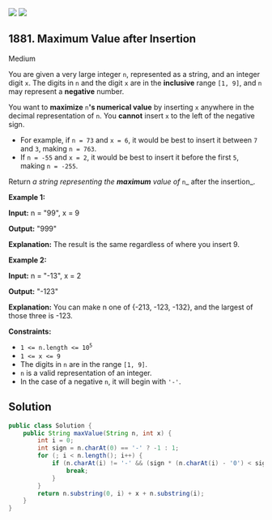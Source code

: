 [![](https://img.shields.io/github/stars/javadev/LeetCode-in-Java?label=Stars&style=flat-square)](https://github.com/javadev/LeetCode-in-Java)
[![](https://img.shields.io/github/forks/javadev/LeetCode-in-Java?label=Fork%20me%20on%20GitHub%20&style=flat-square)](https://github.com/javadev/LeetCode-in-Java/fork)

## 1881\. Maximum Value after Insertion

Medium

You are given a very large integer `n`, represented as a string, and an integer digit `x`. The digits in `n` and the digit `x` are in the **inclusive** range `[1, 9]`, and `n` may represent a **negative** number.

You want to **maximize** `n`**'s numerical value** by inserting `x` anywhere in the decimal representation of `n`. You **cannot** insert `x` to the left of the negative sign.

*   For example, if `n = 73` and `x = 6`, it would be best to insert it between `7` and `3`, making `n = 763`.
*   If `n = -55` and `x = 2`, it would be best to insert it before the first `5`, making `n = -255`.

Return _a string representing the **maximum** value of_ `n`_ after the insertion_.

**Example 1:**

**Input:** n = "99", x = 9

**Output:** "999"

**Explanation:** The result is the same regardless of where you insert 9.

**Example 2:**

**Input:** n = "-13", x = 2

**Output:** "-123"

**Explanation:** You can make n one of {-213, -123, -132}, and the largest of those three is -123.

**Constraints:**

*   <code>1 <= n.length <= 10<sup>5</sup></code>
*   `1 <= x <= 9`
*   The digits in `n` are in the range `[1, 9]`.
*   `n` is a valid representation of an integer.
*   In the case of a negative `n`, it will begin with `'-'`.

## Solution

```java
public class Solution {
    public String maxValue(String n, int x) {
        int i = 0;
        int sign = n.charAt(0) == '-' ? -1 : 1;
        for (; i < n.length(); i++) {
            if (n.charAt(i) != '-' && (sign * (n.charAt(i) - '0') < sign * x)) {
                break;
            }
        }
        return n.substring(0, i) + x + n.substring(i);
    }
}
```